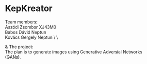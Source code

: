 # KepKreator

Team members: \
Aszódi Zsombor XJ43M0 \
Babos Dávid Neptun \
Kovács Gergely Neptun \ \

& The project: \
The plan is to generate images using Generative Adversial Networks (GANs). 
